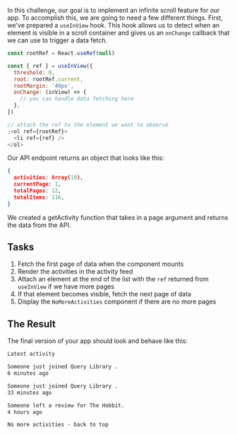 In this challenge, our goal is to implement an infinite scroll feature for our app. To accomplish this, we are going to need a few different things. First, we've prepared a `useInView` hook. This hook allows us to detect when an element is visible in a scroll container and gives us an `onChange` callback that we can use to trigger a data fetch.

```js
const rootRef = React.useRef(null)

const { ref } = useInView({
  threshold: 0,
  root: rootRef.current,
  rootMargin: '40px',
  onChange: (inView) => {
    // you can handle data fetching here
  },
})

// attach the ref to the element we want to observe
;<ol ref={rootRef}>
  <li ref={ref} />
</ol>
```

Our API endpoint returns an object that looks like this:

```json
{
  activities: Array(10),
  currentPage: 1,
  totalPages: 12,
  totalItems: 116,
}
```

We created a getActivity function that takes in a page argument and returns the data from the API.

## Tasks

1. Fetch the first page of data when the component mounts
2. Render the activities in the activity feed
3. Attach an element at the end of the list with the `ref` returned from `useInView` if we have more pages
4. If that element becomes visible, fetch the next page of data
5. Display the `NoMoreActivities` component if there are no more pages

## The Result

The final version of your app should look and behave like this:

```HTML render
Latest activity

Someone just joined Query Library .
6 minutes ago

Someone just joined Query Library .
33 minutes ago

Someone left a review for The Hobbit.
4 hours ago

No more activities - back to top
```
